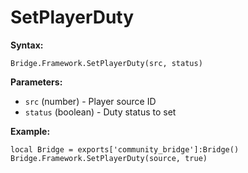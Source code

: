 # SetPlayerDuty

**Syntax:**

```
Bridge.Framework.SetPlayerDuty(src, status)
```

**Parameters:**

* `src` (number) - Player source ID
* `status` (boolean) - Duty status to set

**Example:**

```
local Bridge = exports['community_bridge']:Bridge()
Bridge.Framework.SetPlayerDuty(source, true)
```
